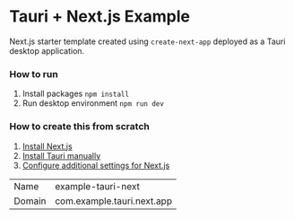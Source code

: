 # Tauri + Next.js Example

Next.js starter template created using `create-next-app` deployed as a Tauri desktop application.

### How to run
1. Install packages `npm install`
2. Run desktop environment `npm run dev`

### How to create this from scratch
1. [Install Next.js](https://nextjs.org/docs/app/getting-started/installation) 
2. [Install Tauri manually](https://tauri.app/start/create-project/#manual-setup-tauri-cli)
3. [Configure additional settings for Next.js](https://tauri.app/start/frontend/nextjs/)

|        |                            |
| ------ | -------------------------- |
| Name   | example-tauri-next         |
| Domain | com.example.tauri.next.app |
